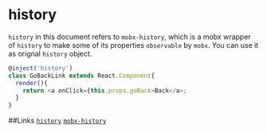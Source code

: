 # history

`history` in this document refers to `mobx-history`, which is a mobx wrapper of `history` to make some of its properties `observable` by `mobx`. You can use it as orignal `history` object.

```javascript
@inject('history')
class GoBackLink extends React.Component{
  render(){
    return <a onClick={this.props.goBack>Back</a>;
  }
}
```

##Links
[`history`](https://github.com/ReactTraining/history)
[`mobx-history`](https://github.com/zjuasmn/mobx-history)







